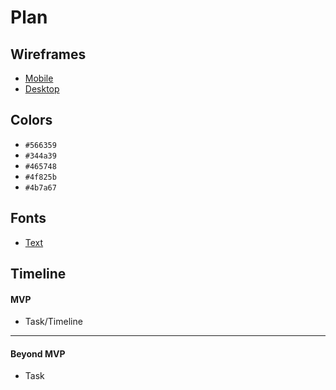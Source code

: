 # Plan

## Wireframes
* [Mobile](wireframe-mobile.png)
* [Desktop](wireframe-computer.png)

## Colors
* `#566359`
* `#344a39`
* `#465748`
* `#4f825b`
* `#4b7a67`

## Fonts
* [Text](URL)

## Timeline

#### MVP

* Task/Timeline

---

#### Beyond MVP

* Task
